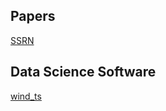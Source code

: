 ## Papers
[SSRN](https://papers.ssrn.com/sol3/results.cfm)

## Data Science Software
[wind_ts](https://www.windts.app/app/wind_ts)
